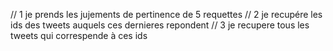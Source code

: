   // 1 je prends les jujements de pertinence de 5 requettes
	// 2 je recupére les ids des tweets auquels ces dernieres repondent
	// 3 je recupere tous les tweets qui correspende à ces ids
  
  

